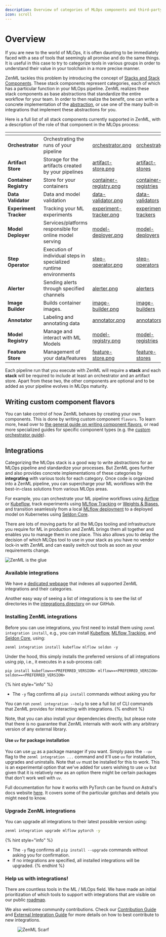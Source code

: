 ```yaml
---
description: Overview of categories of MLOps components and third-party integrations.
icon: scroll
---
```


# Overview

If you are new to the world of MLOps, it is often daunting to be immediately faced with a sea of tools that seemingly all promise and do the same things. It is useful in this case to try to categorize tools in various groups in order to understand their value in your toolchain in a more precise manner.

ZenML tackles this problem by introducing the concept of [Stacks and Stack Components](https://docs.zenml.io/user-guides/production-guide/understand-stacks). These stack components represent categories, each of which has a particular function in your MLOps pipeline. ZenML realizes these stack components as base abstractions that standardize the entire workflow for your team. In order to then realize the benefit, one can write a concrete implementation of the [abstraction](https://docs.zenml.io/how-to/infrastructure-deployment/stack-deployment/implement-a-custom-stack-component), or use one of the many built-in integrations that implement these abstractions for you.

Here is a full list of all stack components currently supported in ZenML, with a description of the role of that component in the MLOps process:

<table data-view="cards"><thead><tr><th></th><th></th><th data-hidden data-card-cover data-type="files"></th><th data-hidden data-card-target data-type="content-ref"></th></tr></thead><tbody><tr><td><strong>Orchestrator</strong></td><td>Orchestrating the runs of your pipeline</td><td><a href=".gitbook/assets/orchestrator.png">orchestrator.png</a></td><td><a href="orchestrators/">orchestrators</a></td></tr><tr><td><strong>Artifact Store</strong></td><td>Storage for the artifacts created by your pipelines</td><td><a href=".gitbook/assets/artifact-store.png">artifact-store.png</a></td><td><a href="artifact-stores/">artifact-stores</a></td></tr><tr><td><strong>Container Registry</strong></td><td>Store for your containers</td><td><a href=".gitbook/assets/container-registry.png">container-registry.png</a></td><td><a href="container-registries/">container-registries</a></td></tr><tr><td><strong>Data Validator</strong></td><td>Data and model validation</td><td><a href=".gitbook/assets/data-validator.png">data-validator.png</a></td><td><a href="data-validators/">data-validators</a></td></tr><tr><td><strong>Experiment Tracker</strong></td><td>Tracking your ML experiments</td><td><a href=".gitbook/assets/experiment-tracker.png">experiment-tracker.png</a></td><td><a href="experiment-trackers/">experiment-trackers</a></td></tr><tr><td><strong>Model Deployer</strong></td><td>Services/platforms responsible for online model serving</td><td><a href=".gitbook/assets/model-deployer.png">model-deployer.png</a></td><td><a href="model-deployers/">model-deployers</a></td></tr><tr><td><strong>Step Operator</strong></td><td>Execution of individual steps in specialized runtime environments</td><td><a href=".gitbook/assets/step-operator.png">step-operator.png</a></td><td><a href="step-operators/">step-operators</a></td></tr><tr><td><strong>Alerter</strong></td><td>Sending alerts through specified channels</td><td><a href=".gitbook/assets/alerter.png">alerter.png</a></td><td><a href="alerters/">alerters</a></td></tr><tr><td><strong>Image Builder</strong></td><td>Builds container images.</td><td><a href=".gitbook/assets/image-builder.png">image-builder.png</a></td><td><a href="image-builders/">image-builders</a></td></tr><tr><td><strong>Annotator</strong></td><td>Labeling and annotating data</td><td><a href=".gitbook/assets/annotator.png">annotator.png</a></td><td><a href="annotators/">annotators</a></td></tr><tr><td><strong>Model Registry</strong></td><td>Manage and interact with ML Models</td><td><a href=".gitbook/assets/model-registry.png">model-registry.png</a></td><td><a href="model-registries/">model-registries</a></td></tr><tr><td><strong>Feature Store</strong></td><td>Management of your data/features</td><td><a href=".gitbook/assets/feature-store.png">feature-store.png</a></td><td><a href="feature-stores/">feature-stores</a></td></tr></tbody></table>

Each pipeline run that you execute with ZenML will require a **stack** and each **stack** will be required to include at least an orchestrator and an artifact store. Apart from these two, the other components are optional and to be added as your pipeline evolves in MLOps maturity.

## Writing custom component flavors

You can take control of how ZenML behaves by creating your own components. This is done by writing custom component `flavors`. To learn more, head over to [the general guide on writing component flavors](https://docs.zenml.io/how-to/infrastructure-deployment/stack-deployment/implement-a-custom-stack-component), or read more specialized guides for specific component types (e.g. the [custom orchestrator guide](orchestrators/custom.md)).

## Integrations

Categorizing the MLOps stack is a good way to write abstractions for an MLOps pipeline and standardize your processes. But ZenML goes further and also provides concrete implementations of these categories by **integrating** with various tools for each category. Once code is organized into a ZenML pipeline, you can supercharge your ML workflows with the best-in-class solutions from various MLOps areas.

For example, you can orchestrate your ML pipeline workflows using [Airflow](orchestrators/airflow.md) or [Kubeflow](orchestrators/kubeflow.md), track experiments using [MLflow Tracking](experiment-trackers/mlflow.md) or [Weights & Biases](experiment-trackers/wandb.md), and transition seamlessly from a local [MLflow deployment](model-deployers/mlflow.md) to a deployed model on Kubernetes using [Seldon Core](model-deployers/seldon.md).

There are lots of moving parts for all the MLOps tooling and infrastructure you require for ML in production and ZenML brings them all together and enables you to manage them in one place. This also allows you to delay the decision of which MLOps tool to use in your stack as you have no vendor lock-in with ZenML and can easily switch out tools as soon as your requirements change.

![ZenML is the glue](../.gitbook/assets/zenml-is-the-glue.jpeg)

### Available integrations

We have a [dedicated webpage](https://zenml.io/integrations) that indexes all supported ZenML integrations and their categories.

Another easy way of seeing a list of integrations is to see the list of directories in the [integrations directory](https://github.com/zenml-io/zenml/tree/main/src/zenml/integrations) on our GitHub.

### Installing ZenML integrations

Before you can use integrations, you first need to install them using `zenml integration install`, e.g., you can install [Kubeflow](orchestrators/kubeflow.md), [MLflow Tracking](experiment-trackers/mlflow.md), and [Seldon Core](model-deployers/seldon.md), using:

```
zenml integration install kubeflow mlflow seldon -y
```

Under the hood, this simply installs the preferred versions of all integrations using pip, i.e., it executes in a sub-process call:

```
pip install kubeflow==<PREFERRED_VERSION> mlflow==<PREFERRED_VERSION> seldon==<PREFERRED_VERSION>
```

{% hint style="info" %}
* The `-y` flag confirms all `pip install` commands without asking you for

You can run `zenml integration --help` to see a full list of CLI commands that ZenML provides for interacting with integrations.
{% endhint %}

Note, that you can also install your dependencies directly, but please note that there is no guarantee that ZenML internals with work with any arbitrary version of any external library.

#### Use `uv` for package installation

You can use [`uv`](https://github.com/astral-sh/uv) as a package manager if you want. Simply pass the `--uv` flag to the `zenml integration ...` command and it'll use `uv` for installation, upgrades and uninstalls. Note that `uv` must be installed for this to work. This is an experimental option that we've added for users wishing to use `uv` but given that it is relatively new as an option there might be certain packages that don't work well with `uv`.

Full documentation for how it works with PyTorch can be found on Astral's docs website [here](https://docs.astral.sh/uv/guides/integration/pytorch/). It covers some of the particular gotchas and details you might need to know.

### Upgrade ZenML integrations

You can upgrade all integrations to their latest possible version using:

```bash
zenml integration upgrade mlflow pytorch -y
```

{% hint style="info" %}
* The `-y` flag confirms all `pip install --upgrade` commands without asking you for confirmation.
* If no integrations are specified, all installed integrations will be upgraded.
{% endhint %}

### Help us with integrations!

There are countless tools in the ML / MLOps field. We have made an initial prioritization of which tools to support with integrations that are visible on our public [roadmap](https://zenml.io/roadmap).

We also welcome community contributions. Check our [Contribution Guide](https://github.com/zenml-io/zenml/blob/main/CONTRIBUTING.md) and [External Integration Guide](https://github.com/zenml-io/zenml/blob/main/src/zenml/integrations/README.md) for more details on how to best contribute to new integrations.

<figure><img src="https://static.scarf.sh/a.png?x-pxid=f0b4f458-0a54-4fcd-aa95-d5ee424815bc" alt="ZenML Scarf"><figcaption></figcaption></figure>
